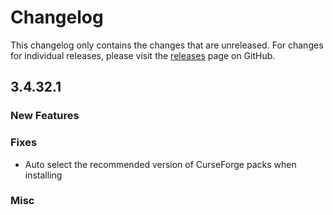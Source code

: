 # Changelog

This changelog only contains the changes that are unreleased. For changes for individual releases, please visit the
[releases](https://github.com/ATLauncher/ATLauncher/releases) page on GitHub.

## 3.4.32.1

### New Features

### Fixes
- Auto select the recommended version of CurseForge packs when installing

### Misc
